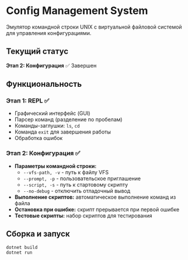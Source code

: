 # Config Management System

Эмулятор командной строки UNIX с виртуальной файловой системой для управления конфигурациями.

## Текущий статус
**Этап 2: Конфигурация** ✅ Завершен

## Функциональность

### Этап 1: REPL ✅
- Графический интерфейс (GUI)
- Парсер команд (разделение по пробелам)
- Команды-заглушки: `ls`, `cd`
- Команда `exit` для завершения работы
- Обработка ошибок

### Этап 2: Конфигурация ✅
- **Параметры командной строки:**
  - `--vfs-path, -v` - путь к файлу VFS
  - `--prompt, -p` - пользовательское приглашение
  - `--script, -s` - путь к стартовому скрипту
  - `--no-debug` - отключить отладочный вывод
- **Выполнение скриптов:** автоматическое выполнение команд из файла
- **Остановка при ошибке:** скрипт прерывается при первой ошибке
- **Тестовые скрипты:** набор скриптов для тестирования

## Сборка и запуск

```bash
dotnet build
dotnet run